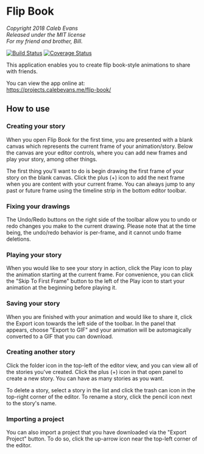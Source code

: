 # Flip Book

*Copyright 2018 Caleb Evans*  
*Released under the MIT license*  
*For my friend and brother, Bill.*

[![Build Status](https://travis-ci.org/caleb531/flip-book.svg?branch=master)](https://travis-ci.org/caleb531/flip-book)
[![Coverage Status](https://coveralls.io/repos/github/caleb531/flip-book/badge.svg?branch=master)](https://coveralls.io/github/caleb531/flip-book?branch=master)

This application enables you to create flip book-style animations to share with
friends.

You can view the app online at:  
https://projects.calebevans.me/flip-book/

## How to use

### Creating your story

When you open Flip Book for the first time, you are presented with a blank
canvas which represents the current frame of your animation/story. Below the
canvas are your editor controls, where you can add new frames and play your
story, among other things.

The first thing you'll want to do is begin drawing the first frame of your story
on the blank canvas. Click the plus (+) icon to add the next frame when you are
content with your current frame. You can always jump to any past or future frame
using the timeline strip in the bottom editor toolbar.

### Fixing your drawings

The Undo/Redo buttons on the right side of the toolbar allow you to undo or redo
changes you make to the current drawing. Please note that at the time being, the
undo/redo behavior is per-frame, and it cannot undo frame deletions.

### Playing your story

When you would like to see your story in action, click the Play icon to play the
animation starting at the current frame. For convenience, you can click the
"Skip To First Frame" button to the left of the Play icon to start your
animation at the beginning before playing it.

### Saving your story

When you are finished with your animation and would like to share it, click the
Export icon towards the left side of the toolbar. In the panel that appears,
choose "Export to GIF" and your animation will be automagically converted to a
GIF that you can download.

### Creating another story

Click the folder icon in the top-left of the editor view, and you can view all
of the stories you've created. Click the plus (+) icon in that open panel to
create a new story. You can have as many stories as you want.

To delete a story, select a story in the list and click the trash can icon in
the top-right corner of the editor. To rename a story, click the pencil icon
next to the story's name.

### Importing a project

You can also import a project that you have downloaded via the "Export Project"
button. To do so, click the up-arrow icon near the top-left corner of the
editor.

